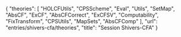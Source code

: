 {
    "theories": [
        "HOLCFUtils",
        "CPSScheme",
        "Eval",
        "Utils",
        "SetMap",
        "AbsCF",
        "ExCF",
        "AbsCFCorrect",
        "ExCFSV",
        "Computability",
        "FixTransform",
        "CPSUtils",
        "MapSets",
        "AbsCFComp"
    ],
    "url": "entries/shivers-cfa/theories",
    "title": "Session Shivers-CFA"
}